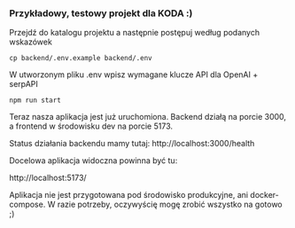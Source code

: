 ### Przykładowy, testowy projekt dla KODA :)

Przejdź do katalogu projektu a następnie postępuj według podanych wskazówek

```
cp backend/.env.example backend/.env
```

W utworzonym pliku .env wpisz wymagane klucze API dla OpenAI + serpAPI

```
npm run start
```

Teraz nasza aplikacja jest już uruchomiona.
Backend działą na porcie 3000, a frontend w środowisku dev na porcie 5173.

Status działania backendu mamy tutaj: http://localhost:3000/health

Docelowa aplikacja widoczna powinna być tu:

http://localhost:5173/


Aplikacja nie jest przygotowana pod środowisko produkcyjne, ani docker-compose. 
W razie potrzeby, oczywyścię mogę zrobić wszystko na gotowo ;)